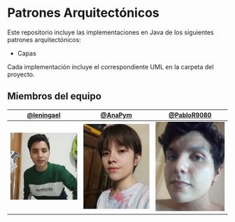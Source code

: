# Patrones Arquitectónicos
Este repositorio incluye las implementaciones en Java de los siguientes patrones arquitectónicos:

- Capas

Cada implementación incluye el correspondiente UML en la carpeta del proyecto.
## Miembros del equipo
|[@leningael](https://github.com/leningael)| [@AnaPym](https://github.com/AnaPym) | [@PabloR9080](https://github.com/PabloR9080)|
|--|--|--|
|<img src="/miembros-equipo/foto-lenin.jpg" width="180"> | <img src="/miembros-equipo/foto-ana.jpg" width="180"> | <img src="/miembros-equipo/foto-pablo.jpg" width="180">|
